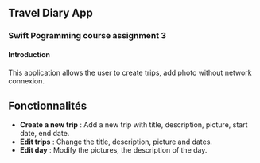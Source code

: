 ## Travel Diary App

### Swift Pogramming course assignment 3

#### Introduction

This application allows the user to create trips, add photo without network connexion.

## Fonctionnalités

- **Create a new trip** : Add a new trip with title, description, picture, start date, end date.
- **Edit trips** : Change the title, description, picture and dates.
- **Edit day** : Modify the pictures, the description of the day.
